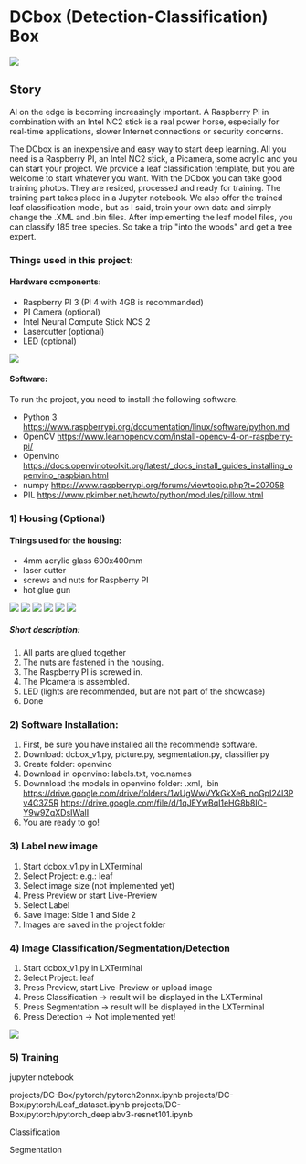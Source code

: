 # DCbox (Detection-Classification) Box
![](projects/DC-Box/images/DC-Box.jpg)
## Story
AI on the edge is becoming increasingly important. A Raspberry PI in combination with an Intel NC2 stick is a real power horse, especially for real-time applications, slower Internet connections or security concerns.

The DCbox is an inexpensive and easy way to start deep learning. All you need is a Raspberry PI, an Intel NC2 stick, a Picamera, some acrylic and you can start your project. We provide a leaf classification template, but you are welcome to start whatever you want.
With the DCbox you can take good training photos. They are resized, processed and ready for training. The training part takes place in a Jupyter notebook. We also offer the trained leaf classification model, but as I said, train your own data and simply change the .XML and .bin files. After implementing the leaf model files, you can classify 185 tree species. So take a trip "into the woods" and get a tree expert.

### Things used in this project:

#### Hardware components:
- Raspberry PI 3 (PI 4 with 4GB is recommanded)
- PI Camera (optional)
- Intel Neural Compute Stick NCS 2
- Lasercutter (optional)
- LED (optional)

![](projects/DC-Box/images/Hardware.png)

#### Software:
To run the project, you need to install the following software.

- Python 3
https://www.raspberrypi.org/documentation/linux/software/python.md
-	OpenCV
https://www.learnopencv.com/install-opencv-4-on-raspberry-pi/
-	Openvino
https://docs.openvinotoolkit.org/latest/_docs_install_guides_installing_openvino_raspbian.html
-	numpy
https://www.raspberrypi.org/forums/viewtopic.php?t=207058
- PIL
https://www.pkimber.net/howto/python/modules/pillow.html


### 1) Housing (Optional)

#### Things used for the housing:
- 4mm acrylic glass 600x400mm
- laser cutter
- screws and nuts for Raspberry PI
- hot glue gun

![](https://github.com/cmembrez/Raspberry-Robotics101/blob/master/projects/DC-Box/images/Housing_01.jpg)
![](https://github.com/cmembrez/Raspberry-Robotics101/blob/master/projects/DC-Box/images/Housing_03.jpg) ![](https://github.com/cmembrez/Raspberry-Robotics101/blob/master/projects/DC-Box/images/Housing_02.jpg)
![](https://github.com/cmembrez/Raspberry-Robotics101/blob/master/projects/DC-Box/images/Housing_04.jpg) ![](https://github.com/cmembrez/Raspberry-Robotics101/blob/master/projects/DC-Box/images/Housing_05.jpg)
![](https://github.com/cmembrez/Raspberry-Robotics101/blob/master/projects/DC-Box/images/Housing_07.jpg)

##### Short description:

1) All parts are glued together
2) The nuts are fastened in the housing.
3) The Raspberry PI is screwed in.
4) The PIcamera is assembled.
5) LED (lights are recommended, but are not part of the showcase)
6) Done

### 2) Software Installation:

1) First, be sure you have installed all the recommende software.
2) Download: dcbox_v1.py, picture.py, segmentation.py, classifier.py
3) Create folder: openvino
4) Download in openvino: labels.txt, voc.names
5) Downnload the models in openvino folder: .xml, .bin
https://drive.google.com/drive/folders/1wUgWwVYkGkXe6_noGpI24l3Pv4C3Z5R
https://drive.google.com/file/d/1qJEYwBqI1eHG8b8IC-Y9w9ZqXDsIWalI
6) You are ready to go!

### 3) Label new image
1) Start dcbox_v1.py in LXTerminal
2) Select Project: e.g.: leaf
3) Select image size (not implemented yet)
4) Press Preview or start Live-Preview
5) Select Label
6) Save image: Side 1 and Side 2
7) Images are saved in the project folder

### 4) Image Classification/Segmentation/Detection
1) Start dcbox_v1.py in LXTerminal
2) Select Project: leaf
3) Press Preview, start Live-Preview or upload image
4) Press Classification -> result will be displayed in the LXTerminal
5) Press Segmentation -> result will be displayed in the LXTerminal
6) Press Detection -> Not implemented yet!

![](projects/DC-Box/images/GUI_DCbox.jpg)

### 5) Training

jupyter notebook

projects/DC-Box/pytorch/pytorch2onnx.ipynb
projects/DC-Box/pytorch/Leaf_dataset.ipynb
projects/DC-Box/pytorch/pytorch_deeplabv3-resnet101.ipynb


Classification

Segmentation
